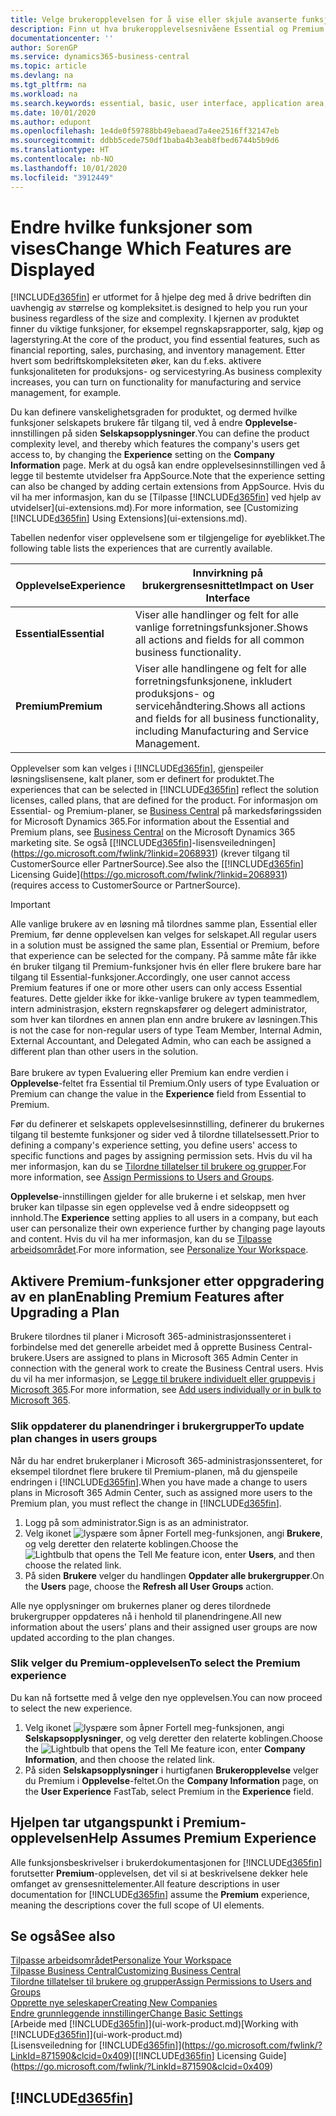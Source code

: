 ```yaml
---
title: Velge brukeropplevelsen for å vise eller skjule avanserte funksjoner | Microsoft-dokumentasjon
description: Finn ut hva brukeropplevelsesnivåene Essential og Premium betyr for brukergrensesnittet, moduler og selskapet ditt.
documentationcenter: ''
author: SorenGP
ms.service: dynamics365-business-central
ms.topic: article
ms.devlang: na
ms.tgt_pltfrm: na
ms.workload: na
ms.search.keywords: essential, basic, user interface, application area, experience
ms.date: 10/01/2020
ms.author: edupont
ms.openlocfilehash: 1e4de0f59788bb49ebaead7a4ee2516ff32147eb
ms.sourcegitcommit: ddbb5cede750df1baba4b3eab8fbed6744b5b9d6
ms.translationtype: HT
ms.contentlocale: nb-NO
ms.lasthandoff: 10/01/2020
ms.locfileid: "3912449"
---
```

# <a name="change-which-features-are-displayed"></a><span data-ttu-id="efd44-103">Endre hvilke funksjoner som vises</span><span class="sxs-lookup"><span data-stu-id="efd44-103">Change Which Features are Displayed</span></span>
[!INCLUDE[d365fin](includes/d365fin_md.md)] <span data-ttu-id="efd44-104">er utformet for å hjelpe deg med å drive bedriften din uavhengig av størrelse og kompleksitet.</span><span class="sxs-lookup"><span data-stu-id="efd44-104">is designed to help you run your business regardless of the size and complexity.</span></span> <span data-ttu-id="efd44-105">I kjernen av produktet finner du viktige funksjoner, for eksempel regnskapsrapporter, salg, kjøp og lagerstyring.</span><span class="sxs-lookup"><span data-stu-id="efd44-105">At the core of the product, you find essential features, such as financial reporting, sales, purchasing, and inventory management.</span></span> <span data-ttu-id="efd44-106">Etter hvert som bedriftskompleksiteten øker, kan du f.eks. aktivere funksjonaliteten for produksjons- og servicestyring.</span><span class="sxs-lookup"><span data-stu-id="efd44-106">As business complexity increases, you can turn on functionality for manufacturing and service management, for example.</span></span>

<span data-ttu-id="efd44-107">Du kan definere vanskelighetsgraden for produktet, og dermed hvilke funksjoner selskapets brukere får tilgang til, ved å endre **Opplevelse**-innstillingen på siden **Selskapsopplysninger**.</span><span class="sxs-lookup"><span data-stu-id="efd44-107">You can define the product complexity level, and thereby which features the company's users get access to, by changing the **Experience** setting on the **Company Information** page.</span></span> <span data-ttu-id="efd44-108">Merk at du også kan endre opplevelsesinnstillingen ved å legge til bestemte utvidelser fra AppSource.</span><span class="sxs-lookup"><span data-stu-id="efd44-108">Note that the experience setting can also be changed by adding certain extensions from AppSource.</span></span> <span data-ttu-id="efd44-109">Hvis du vil ha mer informasjon, kan du se [Tilpasse [!INCLUDE[d365fin](includes/d365fin_md.md)] ved hjelp av utvidelser](ui-extensions.md).</span><span class="sxs-lookup"><span data-stu-id="efd44-109">For more information, see [Customizing [!INCLUDE[d365fin](includes/d365fin_md.md)] Using Extensions](ui-extensions.md).</span></span>

<span data-ttu-id="efd44-110">Tabellen nedenfor viser opplevelsene som er tilgjengelige for øyeblikket.</span><span class="sxs-lookup"><span data-stu-id="efd44-110">The following table lists the experiences that are currently available.</span></span>

| <span data-ttu-id="efd44-111">Opplevelse</span><span class="sxs-lookup"><span data-stu-id="efd44-111">Experience</span></span> | <span data-ttu-id="efd44-112">Innvirkning på brukergrensesnittet</span><span class="sxs-lookup"><span data-stu-id="efd44-112">Impact on User Interface</span></span> |
| --- | --- |
| <span data-ttu-id="efd44-113">**Essential**</span><span class="sxs-lookup"><span data-stu-id="efd44-113">**Essential**</span></span> |<span data-ttu-id="efd44-114">Viser alle handlinger og felt for alle vanlige forretningsfunksjoner.</span><span class="sxs-lookup"><span data-stu-id="efd44-114">Shows all actions and fields for all common business functionality.</span></span>|
| <span data-ttu-id="efd44-115">**Premium**</span><span class="sxs-lookup"><span data-stu-id="efd44-115">**Premium**</span></span> |<span data-ttu-id="efd44-116">Viser alle handlingene og felt for alle forretningsfunksjonene, inkludert produksjons- og servicehåndtering.</span><span class="sxs-lookup"><span data-stu-id="efd44-116">Shows all actions and fields for all business functionality, including Manufacturing and Service Management.</span></span>|

<span data-ttu-id="efd44-117">Opplevelser som kan velges i [!INCLUDE[d365fin](includes/d365fin_md.md)], gjenspeiler løsningslisensene, kalt planer, som er definert for produktet.</span><span class="sxs-lookup"><span data-stu-id="efd44-117">The experiences that can be selected in [!INCLUDE[d365fin](includes/d365fin_md.md)] reflect the solution licenses, called plans, that are defined for the product.</span></span> <span data-ttu-id="efd44-118">For informasjon om Essential- og Premium-planer, se [Business Central](https://go.microsoft.com/fwlink/?linkid=870242) på markedsføringssiden for Microsoft Dynamics 365.</span><span class="sxs-lookup"><span data-stu-id="efd44-118">For information about the Essential and Premium plans, see [Business Central](https://go.microsoft.com/fwlink/?linkid=870242) on the Microsoft Dynamics 365 marketing site.</span></span> <span data-ttu-id="efd44-119">Se også [[!INCLUDE[d365fin](includes/d365fin_md.md)]-lisensveiledningen](https://go.microsoft.com/fwlink/?linkid=2068931) (krever tilgang til CustomerSource eller PartnerSource).</span><span class="sxs-lookup"><span data-stu-id="efd44-119">See also the [[!INCLUDE[d365fin](includes/d365fin_md.md)] Licensing Guide](https://go.microsoft.com/fwlink/?linkid=2068931) (requires access to CustomerSource or PartnerSource).</span></span>

> [!IMPORTANT]  
> <span data-ttu-id="efd44-120">Alle vanlige brukere av en løsning må tilordnes samme plan, Essential eller Premium, før denne opplevelsen kan velges for selskapet.</span><span class="sxs-lookup"><span data-stu-id="efd44-120">All regular users in a solution must be assigned the same plan, Essential or Premium, before that experience can be selected for the company.</span></span> <span data-ttu-id="efd44-121">På samme måte får ikke én bruker tilgang til Premium-funksjoner hvis én eller flere brukere bare har tilgang til Essential-funksjoner.</span><span class="sxs-lookup"><span data-stu-id="efd44-121">Accordingly, one user cannot access Premium features if one or more other users can only access Essential features.</span></span> <span data-ttu-id="efd44-122">Dette gjelder ikke for ikke-vanlige brukere av typen teammedlem, intern administrasjon, ekstern regnskapsfører og delegert administrator, som hver kan tilordnes en annen plan enn andre brukere av løsningen.</span><span class="sxs-lookup"><span data-stu-id="efd44-122">This is not the case for non-regular users of type Team Member, Internal Admin, External Accountant, and Delegated Admin, who can each be assigned a different plan than other users in the solution.</span></span><br /><br /> <span data-ttu-id="efd44-123">Bare brukere av typen Evaluering eller Premium kan endre verdien i **Opplevelse**-feltet fra Essential til Premium.</span><span class="sxs-lookup"><span data-stu-id="efd44-123">Only users of type Evaluation or Premium can change the value in the **Experience** field from Essential to Premium.</span></span>

<span data-ttu-id="efd44-124">Før du definerer et selskapets opplevelsesinnstilling, definerer du brukernes tilgang til bestemte funksjoner og sider ved å tilordne tillatelsessett.</span><span class="sxs-lookup"><span data-stu-id="efd44-124">Prior to defining a company's experience setting, you define users' access to specific functions and pages by assigning permission sets.</span></span> <span data-ttu-id="efd44-125">Hvis du vil ha mer informasjon, kan du se [Tilordne tillatelser til brukere og grupper](ui-define-granular-permissions.md).</span><span class="sxs-lookup"><span data-stu-id="efd44-125">For more information, see [Assign Permissions to Users and Groups](ui-define-granular-permissions.md).</span></span>

<span data-ttu-id="efd44-126">**Opplevelse**-innstillingen gjelder for alle brukerne i et selskap, men hver bruker kan tilpasse sin egen opplevelse ved å endre sideoppsett og innhold.</span><span class="sxs-lookup"><span data-stu-id="efd44-126">The **Experience** setting applies to all users in a company, but each user can personalize their own experience further by changing page layouts and content.</span></span> <span data-ttu-id="efd44-127">Hvis du vil ha mer informasjon, kan du se [Tilpasse arbeidsområdet](ui-personalization-user.md).</span><span class="sxs-lookup"><span data-stu-id="efd44-127">For more information, see [Personalize Your Workspace](ui-personalization-user.md).</span></span>

## <a name="enabling-premium-features-after-upgrading-a-plan"></a><span data-ttu-id="efd44-128">Aktivere Premium-funksjoner etter oppgradering av en plan</span><span class="sxs-lookup"><span data-stu-id="efd44-128">Enabling Premium Features after Upgrading a Plan</span></span>
<span data-ttu-id="efd44-129">Brukere tilordnes til planer i Microsoft 365-administrasjonssenteret i forbindelse med det generelle arbeidet med å opprette Business Central-brukere.</span><span class="sxs-lookup"><span data-stu-id="efd44-129">Users are assigned to plans in Microsoft 365 Admin Center in connection with the general work to create the Business Central users.</span></span> <span data-ttu-id="efd44-130">Hvis du vil ha mer informasjon, se [Legge til brukere individuelt eller gruppevis i Microsoft 365](https://support.office.com/article/Add-users-to-Office-365-for-business-435ccec3-09dd-4587-9ebd-2f3cad6bc2bc).</span><span class="sxs-lookup"><span data-stu-id="efd44-130">For more information, see [Add users individually or in bulk to Microsoft 365](https://support.office.com/article/Add-users-to-Office-365-for-business-435ccec3-09dd-4587-9ebd-2f3cad6bc2bc).</span></span>

### <a name="to-update-plan-changes-in-users-groups"></a><span data-ttu-id="efd44-131">Slik oppdaterer du planendringer i brukergrupper</span><span class="sxs-lookup"><span data-stu-id="efd44-131">To update plan changes in users groups</span></span>
<span data-ttu-id="efd44-132">Når du har endret brukerplaner i Microsoft 365-administrasjonssenteret, for eksempel tilordnet flere brukere til Premium-planen, må du gjenspeile endringen i [!INCLUDE[d365fin](includes/d365fin_md.md)].</span><span class="sxs-lookup"><span data-stu-id="efd44-132">When you have made a change to users plans in Microsoft 365 Admin Center, such as assigned more users to the Premium plan, you must reflect the change in [!INCLUDE[d365fin](includes/d365fin_md.md)].</span></span>

1. <span data-ttu-id="efd44-133">Logg på som administrator.</span><span class="sxs-lookup"><span data-stu-id="efd44-133">Sign is as an administrator.</span></span>
2. <span data-ttu-id="efd44-134">Velg ikonet ![lyspære som åpner Fortell meg-funksjonen](media/ui-search/search_small.png "Fortell hva du vil gjøre"), angi **Brukere**, og velg deretter den relaterte koblingen.</span><span class="sxs-lookup"><span data-stu-id="efd44-134">Choose the ![Lightbulb that opens the Tell Me feature](media/ui-search/search_small.png "Tell me what you want to do") icon, enter **Users**, and then choose the related link.</span></span>
3. <span data-ttu-id="efd44-135">På siden **Brukere** velger du handlingen **Oppdater alle brukergrupper**.</span><span class="sxs-lookup"><span data-stu-id="efd44-135">On the **Users** page, choose the **Refresh all User Groups** action.</span></span>

<span data-ttu-id="efd44-136">Alle nye opplysninger om brukernes planer og deres tilordnede brukergrupper oppdateres nå i henhold til planendringene.</span><span class="sxs-lookup"><span data-stu-id="efd44-136">All new information about the users’ plans and their assigned user groups are now updated according to the plan changes.</span></span>

### <a name="to-select-the-premium-experience"></a><span data-ttu-id="efd44-137">Slik velger du Premium-opplevelsen</span><span class="sxs-lookup"><span data-stu-id="efd44-137">To select the Premium experience</span></span>
<span data-ttu-id="efd44-138">Du kan nå fortsette med å velge den nye opplevelsen.</span><span class="sxs-lookup"><span data-stu-id="efd44-138">You can now proceed to select the new experience.</span></span>
1. <span data-ttu-id="efd44-139">Velg ikonet ![lyspære som åpner Fortell meg-funksjonen](media/ui-search/search_small.png "Fortell hva du vil gjøre"), angi **Selskapsopplysninger**, og velg deretter den relaterte koblingen.</span><span class="sxs-lookup"><span data-stu-id="efd44-139">Choose the ![Lightbulb that opens the Tell Me feature](media/ui-search/search_small.png "Tell me what you want to do") icon, enter **Company Information**, and then choose the related link.</span></span>
2. <span data-ttu-id="efd44-140">På siden **Selskapsopplysninger** i hurtigfanen **Brukeropplevelse** velger du Premium i **Opplevelse**-feltet.</span><span class="sxs-lookup"><span data-stu-id="efd44-140">On the **Company Information** page, on the **User Experience** FastTab, select Premium  in the **Experience** field.</span></span>

## <a name="help-assumes-premium-experience"></a><span data-ttu-id="efd44-141">Hjelpen tar utgangspunkt i Premium-opplevelsen</span><span class="sxs-lookup"><span data-stu-id="efd44-141">Help Assumes Premium Experience</span></span>
<span data-ttu-id="efd44-142">Alle funksjonsbeskrivelser i brukerdokumentasjonen for [!INCLUDE[d365fin](includes/d365fin_md.md)] forutsetter **Premium**-opplevelsen, det vil si at beskrivelsene dekker hele omfanget av grensesnittelementer.</span><span class="sxs-lookup"><span data-stu-id="efd44-142">All feature descriptions in user documentation for [!INCLUDE[d365fin](includes/d365fin_md.md)] assume the **Premium** experience, meaning the descriptions cover the full scope of UI elements.</span></span>

## <a name="see-also"></a><span data-ttu-id="efd44-143">Se også</span><span class="sxs-lookup"><span data-stu-id="efd44-143">See also</span></span>
[<span data-ttu-id="efd44-144">Tilpasse arbeidsområdet</span><span class="sxs-lookup"><span data-stu-id="efd44-144">Personalize Your Workspace</span></span>](ui-personalization-user.md)  
[<span data-ttu-id="efd44-145">Tilpasse Business Central</span><span class="sxs-lookup"><span data-stu-id="efd44-145">Customizing Business Central</span></span>](ui-customizing-overview.md)  
[<span data-ttu-id="efd44-146">Tilordne tillatelser til brukere og grupper</span><span class="sxs-lookup"><span data-stu-id="efd44-146">Assign Permissions to Users and Groups</span></span>](ui-define-granular-permissions.md)  
[<span data-ttu-id="efd44-147">Opprette nye seleskaper</span><span class="sxs-lookup"><span data-stu-id="efd44-147">Creating New Companies</span></span>](about-new-company.md)  
[<span data-ttu-id="efd44-148">Endre grunnleggende innstillinger</span><span class="sxs-lookup"><span data-stu-id="efd44-148">Change Basic Settings</span></span>](ui-change-basic-settings.md)  
<span data-ttu-id="efd44-149">[Arbeide med [!INCLUDE[d365fin](includes/d365fin_md.md)]](ui-work-product.md)</span><span class="sxs-lookup"><span data-stu-id="efd44-149">[Working with [!INCLUDE[d365fin](includes/d365fin_md.md)]](ui-work-product.md)</span></span>  
<span data-ttu-id="efd44-150">[Lisensveiledning for [!INCLUDE[d365fin](includes/d365fin_md.md)]](https://go.microsoft.com/fwlink/?LinkId=871590&clcid=0x409)</span><span class="sxs-lookup"><span data-stu-id="efd44-150">[[!INCLUDE[d365fin](includes/d365fin_md.md)] Licensing Guide](https://go.microsoft.com/fwlink/?LinkId=871590&clcid=0x409)</span></span>

## [!INCLUDE[d365fin](includes/free_trial_md.md)]  
